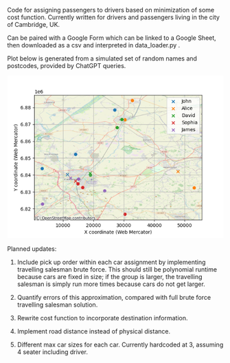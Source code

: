 Code for assigning passengers to drivers based on minimization of some cost function. Currently written for drivers and passengers living in the city of Cambridge, UK.

Can be paired with a Google Form which can be linked to a Google Sheet, then downloaded as a csv and interpreted in data_loader.py .

Plot below is generated from a simulated set of random names and postcodes, provided by ChatGPT queries. 

![alt text](https://github.com/kyleyhw/driver_assignment/blob/main/driver_assignment_plot.png?raw=true)

Planned updates:

1. Include pick up order within each car assignment by implementing travelling salesman brute force. This should still be polynomial runtime because cars are fixed in size; if the group is larger, the travelling salesman is simply run more times because cars do not get larger.

2. Quantify errors of this approximation, compared with full brute force travelling salesman solution.

3. Rewrite cost function to incorporate destination information.

4. Implement road distance instead of physical distance.

5. Different max car sizes for each car. Currently hardcoded at 3, assuming 4 seater including driver.
